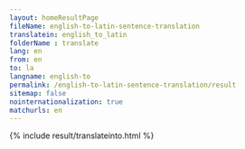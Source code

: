 ```yaml
---
layout: homeResultPage
fileName: english-to-latin-sentence-translation
translatein: english_to_latin
folderName : translate
lang: en
from: en
to: la
langname: english-to
permalink: /english-to-latin-sentence-translation/result
sitemap: false
nointernationalization: true
matchurls: en
---
```

{% include result/translateinto.html %}

<script src="/js/result/translation.js" data-foldername="{{page.folderName}}" data-lang="{{page.lang}}"></script>
